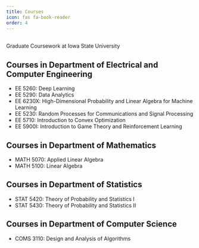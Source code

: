 ```yaml
---
title: Courses
icon: fas fa-book-reader
order: 4
---
```

\
Graduate Coursework at Iowa State University

## Courses in Department of Electrical and Computer Engineering
- EE 5260: Deep Learning
- EE 5290: Data Analytics
- EE 6230X: High-Dimensional Probability and Linear Algebra for Machine Learning
- EE 5230: Random Processes for Communications and Signal Processing
- EE 5710: Introduction to Convex Optimization
- EE 5900I: Introduction to Game Theory and Reinforcement Learning

## Courses in Department of Mathematics
- MATH 5070: Applied Linear Algebra
- MATH 5100: Linear Algebra

## Courses in Department of Statistics
- STAT 5420: Theory of Probability and Statistics I
- STAT 5430: Theory of Probability and Statistics II

## Courses in Department of Computer Science
- COMS 3110: Design and Analysis of Algorithms
